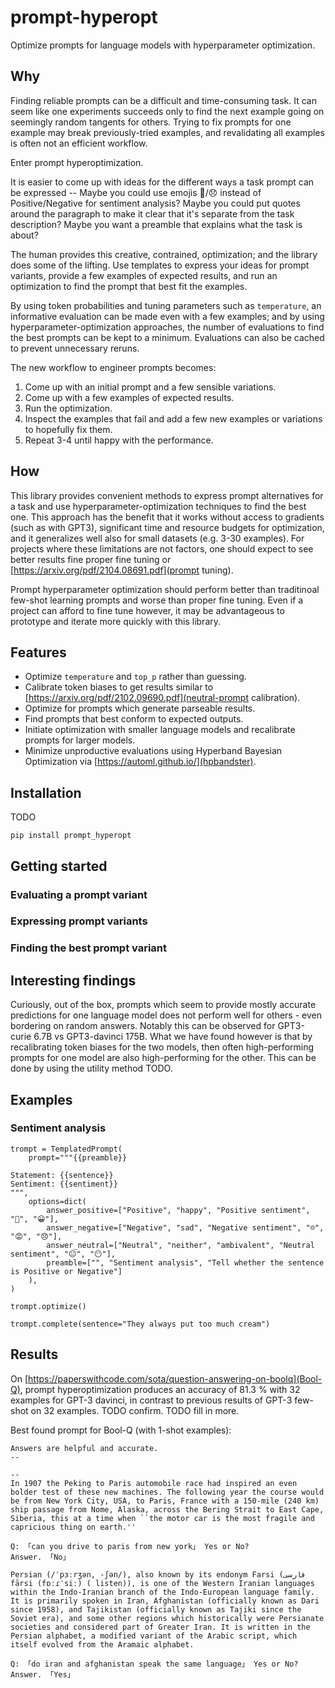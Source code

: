 # prompt-hyperopt

Optimize prompts for language models with hyperparameter optimization.

## Why

Finding reliable prompts can be a difficult and time-consuming task. It can seem like one experiments succeeds only to find the next example going on seemingly random tangents for others. Trying to fix prompts for one example may break previously-tried examples, and revalidating all examples is often not an efficient workflow.

Enter prompt hyperoptimization.

It is easier to come up with ideas for the different ways a task prompt can be expressed -- Maybe you could use emojis 🙂/😞 instead of Positive/Negative for sentiment analysis? Maybe you could put quotes around the paragraph to make it clear that it's separate from the task description? Maybe you want a preamble that explains what the task is about?

The human provides this creative, contrained, optimization; and the library does some of the lifting. Use templates to express your ideas for prompt variants, provide a few examples of expected results, and run an optimization to find the prompt that best fit the examples.

By using token probabilities and tuning parameters such as `temperature`, an informative evaluation can be made even with a few examples; and by using hyperparameter-optimization approaches, the number of evaluations to find the best prompts can be kept to a minimum. Evaluations can also be cached to prevent unnecessary reruns.

The new workflow to engineer prompts becomes:
1. Come up with an initial prompt and a few sensible variations.
2. Come up with a few examples of expected results.
3. Run the optimization.
4. Inspect the examples that fail and add a few new examples or variations to hopefully fix them.
5. Repeat 3-4 until happy with the performance.

## How

This library provides convenient methods to express prompt alternatives for a task and use hyperparameter-optimization techniques to find the best one. This approach has the benefit that it works without access to gradients (such as with GPT3), significant time and resource budgets for optimization, and it generalizes well also for small datasets (e.g. 3-30 examples). For projects where these limitations are not factors, one should expect to see better results fine proper fine tuning or [https://arxiv.org/pdf/2104.08691.pdf](prompt tuning).

Prompt hyperparameter optimization should perform better than traditinoal few-shot learning prompts and worse than proper fine tuning. Even if a project can afford to fine tune however, it may be advantageous to prototype and iterate more quickly with this library.

## Features

* Optimize `temperature` and `top_p` rather than guessing.
* Calibrate token biases to get results similar to [https://arxiv.org/pdf/2102.09690.pdf](neutral-prompt calibration).
* Optimize for prompts which generate parseable results.
* Find prompts that best conform to expected outputs.
* Initiate optimization with smaller language models and recalibrate prompts for larger models.
* Minimize unproductive evaluations using Hyperband Bayesian Optimization via [https://automl.github.io/](hpbandster).

## Installation

TODO

```
pip install prompt_hyperopt
```

## Getting started

### Evaluating a prompt variant



### Expressing prompt variants


### Finding the best prompt variant

## Interesting findings

Curiously, out of the box, prompts which seem to provide mostly accurate predictions for one language model does not perform well for others - even bordering on random answers. Notably this can be observed for GPT3-curie 6.7B vs GPT3-davinci 175B. What we have found however is that by recalibrating token biases for the two models, then often high-performing prompts for one model are also high-performing for the other. This can be done by using the utility method TODO.

## Examples

### Sentiment analysis

```
trompt = TemplatedPrompt(
    prompt="""{{preamble}}

Statement: {{sentence}}
Sentiment: {{sentiment}}
""",
    options=dict(
        answer_positive=["Positive", "happy", "Positive sentiment", "🙂", "😀"],
        answer_negative=["Negative", "sad", "Negative sentiment", "☹", "😡", "😞"],
        answer_neutral=["Neutral", "neither", "ambivalent", "Neutral sentiment", "😐", "😶"],
        preamble=["", "Sentiment analysis", "Tell whether the sentence is Positive or Negative"]
    ),
)

trompt.optimize()

trompt.complete(sentence="They always put too much cream")
```

## Results

On [https://paperswithcode.com/sota/question-answering-on-boolq](Bool-Q), prompt hyperoptimization produces an accuracy of 81.3 % with 32 examples for GPT-3 davinci, in contrast to previous results of GPT-3 few-shot on 32 examples. TODO confirm. TODO fill in more.

Best found prompt for Bool-Q (with 1-shot examples):

```
Answers are helpful and accurate.
--

--
In 1907 the Peking to Paris automobile race had inspired an even bolder test of these new machines. The following year the course would be from New York City, USA, to Paris, France with a 150-mile (240 km) ship passage from Nome, Alaska, across the Bering Strait to East Cape, Siberia, this at a time when ``the motor car is the most fragile and capricious thing on earth.''

Q: 「can you drive to paris from new york」 Yes or No?
Answer. 「No」

Persian (/ˈpɜːrʒən, -ʃən/), also known by its endonym Farsi (فارسی fārsi (fɒːɾˈsiː) ( listen)), is one of the Western Iranian languages within the Indo-Iranian branch of the Indo-European language family. It is primarily spoken in Iran, Afghanistan (officially known as Dari since 1958), and Tajikistan (officially known as Tajiki since the Soviet era), and some other regions which historically were Persianate societies and considered part of Greater Iran. It is written in the Persian alphabet, a modified variant of the Arabic script, which itself evolved from the Aramaic alphabet.

Q: 「do iran and afghanistan speak the same language」 Yes or No?
Answer. 「Yes」
```
